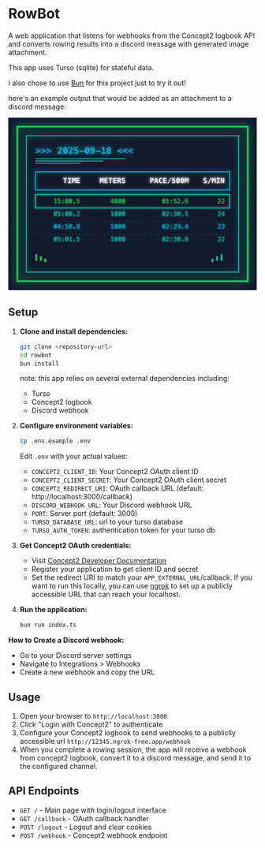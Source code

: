 # RowBot

A web application that listens for webhooks from the Concept2 logbook API and converts rowing results into a discord message with generated image attachment.

This app uses Turso (sqlite) for stateful data.

I also chose to use [Bun](https://bun.com) for this project just to try it out!

here's an example output that would be added as an attachment to a discord message:

![example output](https://github.com/trriplejay/rowbot/blob/main/canvas/example/test-workout-with-intervals.png)

## Setup

1. **Clone and install dependencies:**

   ```bash
   git clone <repository-url>
   cd rowbot
   bun install
   ```

   note: this app relies on several external dependencies including:

   - Turso
   - Concept2 logbook
   - Discord webhook

2. **Configure environment variables:**

   ```bash
   cp .env.example .env
   ```

   Edit `.env` with your actual values:

   - `CONCEPT2_CLIENT_ID`: Your Concept2 OAuth client ID
   - `CONCEPT2_CLIENT_SECRET`: Your Concept2 OAuth client secret
   - `CONCEPT2_REDIRECT_URI`: OAuth callback URL (default: http://localhost:3000/callback)
   - `DISCORD_WEBHOOK_URL`: Your Discord webhook URL
   - `PORT`: Server port (default: 3000)
   - `TURSO_DATABASE_URL`: url to your turso database
   - `TURSO_AUTH_TOKEN`: authentication token for your turso db

3. **Get Concept2 OAuth credentials:**

   - Visit [Concept2 Developer Documentation](https://log.concept2.com/developers/documentation)
   - Register your application to get client ID and secret
   - Set the redirect URI to match your `APP_EXTERNAL_URL`/callback. If you want to run this locally, you can use [ngrok](https://ngrok.com/) to set up a publicly accessible URL that can reach your localhost.

4. **Run the application:**

   ```bash
   bun run index.ts
   ```

**How to Create a Discord webhook:**

- Go to your Discord server settings
- Navigate to Integrations > Webhooks
- Create a new webhook and copy the URL

## Usage

1. Open your browser to `http://localhost:3000`
2. Click "Login with Concept2" to authenticate
3. Configure your Concept2 logbook to send webhooks to a publiclly accessible url `http://12345.ngrok-free.app/webhook`
4. When you complete a rowing session, the app will receive a webhook from concept2 logbook, convert it to a discord message, and send it to the configured channel.

## API Endpoints

- `GET /` - Main page with login/logout interface
- `GET /callback` - OAuth callback handler
- `POST /logout` - Logout and clear cookies
- `POST /webhook` - Concept2 webhook endpoint
